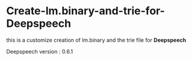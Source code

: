 # Create-lm.binary-and-trie-for-Deepspeech

this is a customize creation of lm.binary and the trie file for  **Deepspeech**

Deepspeech version : 0.6.1

